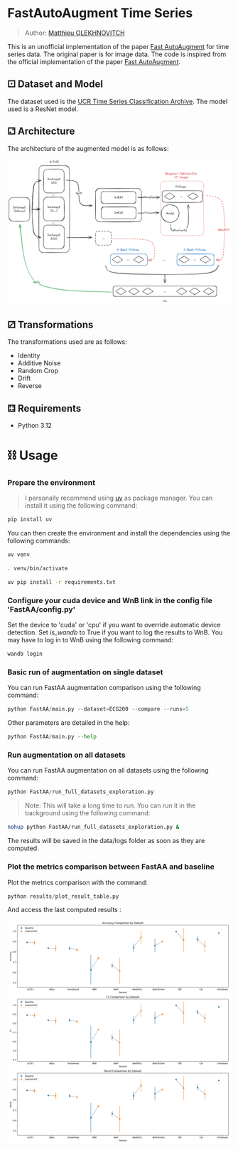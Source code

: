 # FastAutoAugment Time Series
> Author: [Matthieu OLEKHNOVITCH](https://Github.com/Matt-Olek)

This is an unofficial implementation of the paper [Fast AutoAugment](https://arxiv.org/abs/1905.00397) for time series data. The original paper is for image data. The code is inspired from the official implementation of the paper [Fast AutoAugment](https://github.com/kakaobrain/fast-autoaugment).

## ⚀ Dataset and Model

The dataset used is the [UCR Time Series Classification Archive](https://www.cs.ucr.edu/~eamonn/time_series_data_2018/). The model used  is a ResNet model. 

## ⚁ Architecture

The architecture of the augmented model is as follows:

![FastAA](FastAA.excalidraw.png)

## ⚂ Transformations

The transformations used are as follows:

- Identity
- Additive Noise
- Random Crop
- Drift 
- Reverse


## ⚃ Requirements

- Python 3.12

# ⛓ Usage

### Prepare the environment
> I personally recommend using [uv](https://github.com/astral-sh/uv) as package manager. You can install it using the following command:
```bash
pip install uv
```
You can then create the environment and install the dependencies using the following commands:

```bash
uv venv
```
```bash
. venv/bin/activate
```

```bash
uv pip install -r requirements.txt
```

### Configure your cuda device and WnB link in the config file 'FastAA/config.py'

Set the device to 'cuda' or 'cpu' if you want to override automatic device detection. 
Set *is_wandb* to True if you want to log the results to WnB. You may have to log in to WnB using the following command:
```bash
wandb login
```

### Basic run of augmentation on single dataset

You can run FastAA augmentation comparison using the following command:

```python
python FastAA/main.py --dataset=ECG200 --compare --runs=5
```

Other parameters are detailed in the help:
    
```python
python FastAA/main.py --help
```

### Run augmentation on all datasets

You can run FastAA augmentation on all datasets using the following command:

```python
python FastAA/run_full_datasets_exploration.py
```

> Note: This will take a long time to run. You can run it in the background using the following command:
```bash
nohup python FastAA/run_full_datasets_exploration.py &
```

The results will be saved in the data/logs folder as soon as they are computed.

### Plot the metrics comparison between FastAA and baseline

Plot the metrics comparison with the command:

```python
python results/plot_result_table.py 
```

And access the last computed results : 

![Results](results/metrics_comparison.png)
